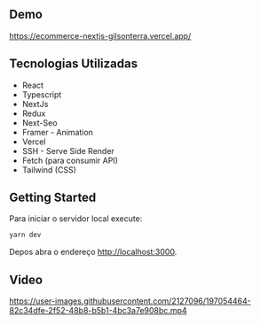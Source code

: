 ## Demo

https://ecommerce-nextjs-gilsonterra.vercel.app/

## Tecnologias Utilizadas

- React
- Typescript
- NextJs
- Redux
- Next-Seo
- Framer - Animation
- Vercel
- SSH - Serve Side Render
- Fetch (para consumir API)
- Tailwind (CSS)

## Getting Started

Para iniciar o servidor local execute:

```bash
yarn dev
```

Depos abra o endereço [http://localhost:3000](http://localhost:3000).

## Video

https://user-images.githubusercontent.com/2127096/197054464-82c34dfe-2f52-48b8-b5b1-4bc3a7e908bc.mp4


